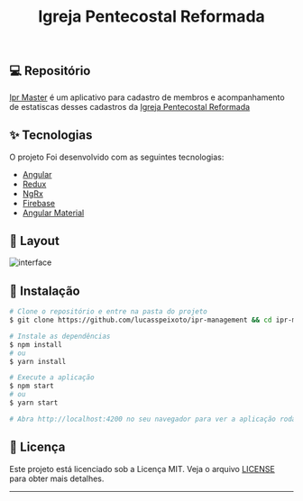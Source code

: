 <h1 align="center">
    Igreja Pentecostal Reformada
</h1>

<br>

## 💻 Repositório

[Ipr Master](https://github.com/lucasspeixoto/ipr-management) é um aplicativo para cadastro de membros e acompanhamento de estatiscas desses cadastros da [Igreja Pentecostal Reformada](https://www.igrejapentecostalreformada.com.br/)

## ✨ Tecnologias

O projeto Foi desenvolvido com as seguintes tecnologias:

- [Angular](https://angular.io/startg)
- [Redux](https://firebase.google.com/)
- [NgRx](https://ngrx.io/)
- [Firebase](https://firebase.google.com/)
- [Angular Material](https://material.angular.io/)

## 🔖 Layout

<!-- ![caption](src/assets/presentation.gif) -->

![interface](src/assets/img/layout.png 'Layout Atual')

## 🚀 Instalação

```bash
# Clone o repositório e entre na pasta do projeto
$ git clone https://github.com/lucasspeixoto/ipr-management && cd ipr-management

# Instale as dependências
$ npm install
# ou
$ yarn install

# Execute a aplicação
$ npm start
# ou
$ yarn start

# Abra http://localhost:4200 no seu navegador para ver a aplicação rodando!
```

## 📝 Licença

Este projeto está licenciado sob a Licença MIT. Veja o arquivo [LICENSE](https://opensource.org/licenses/MIT) para obter mais detalhes.

---
